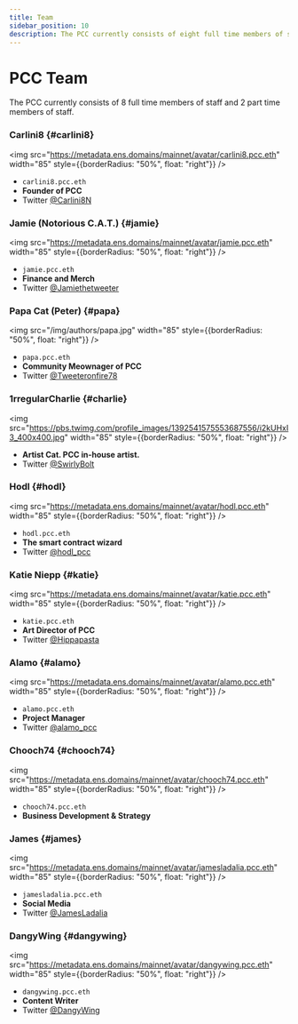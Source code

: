 ```yaml
---
title: Team
sidebar_position: 10
description: The PCC currently consists of eight full time members of staff and two part time members of staff.
---
```


# PCC Team

The PCC currently consists of 8 full time members of staff and 2 part time members of staff.

### Carlini8 {#carlini8}

<img
src="https://metadata.ens.domains/mainnet/avatar/carlini8.pcc.eth"
width="85"
style={{borderRadius: "50%", float: "right"}}
/>

- `carlini8.pcc.eth`
- **Founder of PCC**
- Twitter [@Carlini8N](https://twitter.com/Carlini8N)

### Jamie (Notorious C.A.T.) {#jamie}

<img
src="https://metadata.ens.domains/mainnet/avatar/jamie.pcc.eth"
width="85"
style={{borderRadius: "50%", float: "right"}}
/>

- `jamie.pcc.eth`
- **Finance and Merch**
- Twitter [@Jamiethetweeter](https://twitter.com/Jamiethetweeter)

### Papa Cat (Peter) {#papa}

<img
src="/img/authors/papa.jpg"
width="85"
style={{borderRadius: "50%", float: "right"}}
/>

- `papa.pcc.eth`
- **Community Meownager of PCC**
- Twitter [@Tweeteronfire78](https://twitter.com/Tweeteronfire78)

### 1rregularCharlie {#charlie}

<img
src="https://pbs.twimg.com/profile_images/1392541575553687556/i2kUHxI3_400x400.jpg"
width="85"
style={{borderRadius: "50%", float: "right"}}
/>

- **Artist Cat. PCC in-house artist.**
- Twitter [@SwirlyBolt](https://twitter.com/swirlybolt)

### Hodl {#hodl}

<img
src="https://metadata.ens.domains/mainnet/avatar/hodl.pcc.eth"
width="85"
style={{borderRadius: "50%", float: "right"}}
/>

- `hodl.pcc.eth`
- **The smart contract wizard**
- Twitter [@hodl_pcc](https://twitter.com/hodl_pcc)

### Katie Niepp {#katie}

<img
src="https://metadata.ens.domains/mainnet/avatar/katie.pcc.eth"
width="85"
style={{borderRadius: "50%", float: "right"}}
/>

- `katie.pcc.eth`
- **Art Director of PCC**
- Twitter [@Hippapasta](https://twitter.com/Hippapasta)

### Alamo {#alamo}

<img
src="https://metadata.ens.domains/mainnet/avatar/alamo.pcc.eth"
width="85"
style={{borderRadius: "50%", float: "right"}}
/>

- `alamo.pcc.eth`
- **Project Manager**
- Twitter [@alamo_pcc](https://twitter.com/alamo_pcc)

### Chooch74 {#chooch74}

<img
src="https://metadata.ens.domains/mainnet/avatar/chooch74.pcc.eth"
width="85"
style={{borderRadius: "50%", float: "right"}}
/>

- `chooch74.pcc.eth`
- **Business Development & Strategy**

### James {#james}

<img
src="https://metadata.ens.domains/mainnet/avatar/jamesladalia.pcc.eth"
width="85"
style={{borderRadius: "50%", float: "right"}}
/>

- `jamesladalia.pcc.eth`
- **Social Media**
- Twitter [@JamesLadalia](https://twitter.com/JamesLadalia)

### DangyWing {#dangywing}

<img
src="https://metadata.ens.domains/mainnet/avatar/dangywing.pcc.eth"
width="85"
style={{borderRadius: "50%", float: "right"}}
/>

- `dangywing.pcc.eth`
- **Content Writer**
- Twitter [@DangyWing](https://twitter.com/dangywing)
